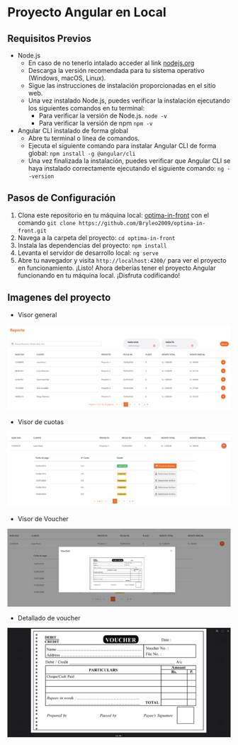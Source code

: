 
# Proyecto Angular en Local 
## Requisitos Previos 
- Node.js
	- En caso de no tenerlo intalado acceder al link [nodejs.org](https://nodejs.org/)
	- Descarga la versión recomendada para tu sistema operativo (Windows, macOS, Linux).
	- Sigue las instrucciones de instalación proporcionadas en el sitio web.
	- Una vez instalado Node.js, puedes verificar la instalación ejecutando los siguientes comandos en tu terminal:
		- Para verificar la versión de Node.js. `node -v`
		- Para verificar la versión de npm `npm -v`
- Angular CLI instalado de forma global
	- Abre tu terminal o línea de comandos.
	- Ejecuta el siguiente comando para instalar Angular CLI de forma global: `npm install -g @angular/cli`
	- Una vez finalizada la instalación, puedes verificar que Angular CLI se haya instalado correctamente ejecutando el siguiente comando: `ng --version`
## Pasos de Configuración 
1. Clona este repositorio en tu máquina local: [optima-in-front](https://github.com/Bryleo2009/optima-in-front.git) con el comando `git clone https://github.com/Bryleo2009/optima-in-front.git`  
2. Navega a la carpeta del proyecto: `cd optima-in-front`  
3. Instala las dependencias del proyecto: `npm install`
4. Levanta el servidor de desarrollo local: `ng serve`
5. Abre tu navegador y visita `http://localhost:4200/` para ver el proyecto en funcionamiento. ¡Listo! Ahora deberías tener el proyecto Angular funcionando en tu máquina local. ¡Disfruta codificando!

## Imagenes del proyecto

 - Visor general

![menú principal](https://raw.githubusercontent.com/Bryleo2009/optima-in-front/master/src/assets/temp/imagen_2024-06-23_170205932.png)

 - Visor de cuotas
 
![visor de cuotas](https://raw.githubusercontent.com/Bryleo2009/optima-in-front/master/src/assets/temp/imagen_2024-06-23_170225562.png)
 - Visor de Voucher

![visor de voucher](https://raw.githubusercontent.com/Bryleo2009/optima-in-front/master/src/assets/temp/imagen_2024-06-23_170249354.png)

 - Detallado de voucher

![Detallado de voucher](https://raw.githubusercontent.com/Bryleo2009/optima-in-front/master/src/assets/temp/imagen_2024-06-23_170304441.png)